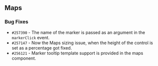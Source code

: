 ## Maps

### Bug Fixes

- `#257390` - The name of the marker is passed as an argument in the `markerClick` event.
- `#257147` - Now the Maps sizing issue, when the height of the control is set as a percentage got fixed.
- `#256121` - Marker tooltip template support is provided in the maps component.
